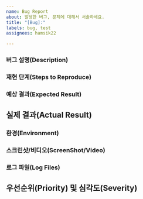 ```yaml
---
name: Bug Report
about: 발생한 버그, 문제에 대해서 서술하세요.
title: "[Bug]:"
labels: bug, test
assignees: hamsik22

---
```


### 버그 설명(Description)

### 재현 단계(Steps to Reproduce)

### 예상 결과(Expected Result)

## 실제 결과(Actual Result)

### 환경(Environment)

### 스크린샷/비디오(ScreenShot/Video)

### 로그 파일(Log Files)

## 우선순위(Priority) 및 심각도(Severity)
